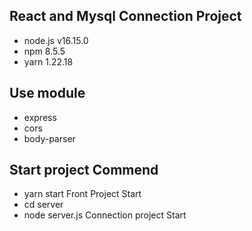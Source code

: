 ## React and Mysql Connection Project
- node.js
    v16.15.0
- npm
    8.5.5
- yarn
    1.22.18


## Use module
- express
- cors
- body-parser



## Start project Commend
- yarn start
    Front Project Start
- cd server
- node server.js
    Connection project Start